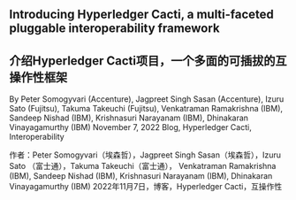 ## Introducing Hyperledger Cacti, a multi-faceted pluggable interoperability framework
## 介绍Hyperledger Cacti项目，一个多面的可插拔的互操作性框架

By Peter Somogyvari (Accenture), Jagpreet Singh Sasan (Accenture), Izuru Sato (Fujitsu), Takuma Takeuchi (Fujitsu), 
Venkatraman Ramakrishna (IBM), Sandeep Nishad (IBM), Krishnasuri Narayanam (IBM), Dhinakaran Vinayagamurthy (IBM) 
November 7, 2022 Blog, Hyperledger Cacti, Interoperability

作者：Peter Somogyvari（埃森哲），Jagpreet Singh Sasan（埃森哲），Izuru Sato （富士通），Takuma Takeuchi（富士通），
Venkatraman Ramakrishna (IBM), Sandeep Nishad (IBM), Krishnasuri Narayanam (IBM), Dhinakaran Vinayagamurthy (IBM)
2022年11月7日，博客，Hyperledger Cacti，互操作性

